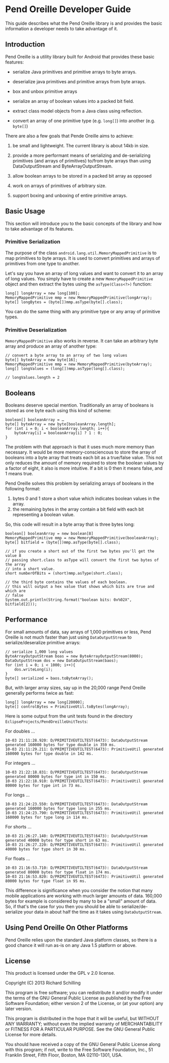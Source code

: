# Pend Oreille Developer Guide #

This guide describes what the Pend Oreille library is and provides the basic information a developer needs to take advantage of it.

## Introduction ##

Pend Oreille is a utility library built for Android that provides these basic features:

* serialize Java primitives and primitive arrays to byte arrays.

* deserialize java primitives and primitive arrays from byte arrays.

* box and unbox primitive arrays

* serialize an array of boolean values into a packed bit field.

* extract class model objects from a Java class using reflection.

* convert an array of one primitive type (e.g. `long[]`) into another (e.g. `byte[]`)
 	
There are also a few goals that Pende Oreille aims to achieve:

1. be small and lightweight.  The current library is about 14kb in size.

1. provide a more performant means of serializing and de-serializing primitives (and arrays of primitives) to/from byte arrays than using DataOutputStream and ByteArrayOutputStream.

1. allow boolean arrays to be stored in a packed bit array as opposed

1. work on arrays of primitives of arbitrary size.

1. support boxing and unboxing of entire primitive arrays.


## Basic Usage ##

This section will introduce you to the basic concepts of the library and how to take advantage of its features.

### Primitive Serialization ###

The purpose of the class `android.lang.util.MemoryMappedPrimitive` is to map primitives to byte arrays.  It is used to convert primitives and arrays of primitives from one type to another.

Let's say you have an array of long values and want to convert it to an array of long values.  You simply have to create a new `MemoryMappedPrimitive` object and then extract the bytes using the `asType(Class<?>)` function:

    long[] longArray = new long[100];
    MemoryMappedPrimitive mmp = new MemoryMappedPrimitive(longArray);
    byte[] longBytes = (byte[])mmp.asType(byte[].class);

You can do the same thing with any primitive type or any array of primitive types.

### Primitive Deserialization ###

`MemoryMappedPrimitive` also works in reverse.  It can take an arbitrary byte array and produce an array of another type:

    // convert a byte array to an array of two long values
    byte[] byteArray = new byte[16];
    MemoryMappedPrimitive mmp = new MemoryMappedPrimitive(byteArray);
    long[] longValues = (long[])mmp.asType(long[].class);
    
    // longValues.length = 2

## Booleans ##

Booleans deserve special mention.  Traditionally an array of booleans is stored as one byte each using this kind of scheme:

    boolean[] booleanArray = …
    byte[] byteArray = new byte[booleanArray.length];
    for (int i = 0; i < booleanArray.length; i++){
        byteArray[i] = booleanArray[i] ? 1 : 0;
    }

The problem with that approach is that it uses much more memory than necessary.  It would be more memory-consciencous to store the array of booleans into a byte array that treats each bit as a true/false value.  This not only reduces the amount of memory required to store the boolean values by a factor of eight, it also is more intuitive.  If a bit is 0 then it means false, and 1 means true.  

Pend Oreille solves this problem by serializing arrays of booleans in the following format:

1. bytes 0 and 1 store a short value which indicates boolean values in the array.
2. the remaining bytes in the array contain a bit field with each bit representing a boolean value.

So, this code will result in a byte array that is three bytes long:

    boolean[] booleanArray = new boolean[8]
    MemoryMappedPrimitive mmp = new MemoryMappedPrimitive(booleanArray);
    byte[] bitfield = (byte[])mmp.asType(byte[].class);

    // if you create a short out of the first two bytes you'll get the value 8
    // passing short.class to asType will convert the first two bytes of the array
    // into a short value.
    short numberOfBits = (short)mmp.asType(short.class);
    
    // the third byte contains the values of each boolean.
    // this will output a hex value that shows which bits are true and which are 
    // false 
    System.out.println(String.format("boolean bits: 0x%02X", bitfield[2]));


## Performance ##

For small amounts of data, say arrays of 1,000 primitives or less, Pend Oreille is not much faster than just using `DataOutputStream` to serialize/deseralize primitive arrays:

    // serialize 1,000 long values 
    ByteArrayOutputStream boas = new ByteArrayOutputStream(8000);
    DataOutputStream dos = new DataOutputStream(baos);
    for (int i = 0; i < 1000; i++){
        dos.writeLong(i);
    }
    byte[] serialized = baos.toByteArray();

But, with larger array sizes, say up in the 20,000 range Pend Oreille generally performs twice as fast:


    long[] longArray = new long[20000];
    byte[] controlBytes = PrimitiveUtil.toBytes(longArray);

Here is some output from the unit tests found in the directory `EclipseProjects/PendOreilleUnitTests`:

For doubles ...
                                                          
    10-03 21:11:28.920: D/PRIMITIVEUTILTEST(6473): DataOutputStream generated 160000 bytes for type double in 359 ms.
    10-03 21:11:29.211: D/PRIMITIVEUTILTEST(6473): PrimitiveUtil generated 160000 bytes for type double in 142 ms.

For integers …

    10-03 21:22:18.831: D/PRIMITIVEUTILTEST(6473): DataOutputStream generated 80000 bytes for type int in 150 ms.
    10-03 21:22:18.910: D/PRIMITIVEUTILTEST(6473): PrimitiveUtil generated 80000 bytes for type int in 73 ms.

For longs ...

    10-03 21:24:23.550: D/PRIMITIVEUTILTEST(6473): DataOutputStream generated 160000 bytes for type long in 255 ms.
    10-03 21:24:23.790: D/PRIMITIVEUTILTEST(6473): PrimitiveUtil generated 160000 bytes for type long in 114 ms.

For shorts ...

    10-03 21:26:27.140: D/PRIMITIVEUTILTEST(6473): DataOutputStream generated 40000 bytes for type short in 63 ms.
    10-03 21:26:27.220: D/PRIMITIVEUTILTEST(6473): PrimitiveUtil generated 40000 bytes for type short in 30 ms.

For floats …

    10-03 21:16:53.710: D/PRIMITIVEUTILTEST(6473): DataOutputStream generated 80000 bytes for type float in 174 ms.
    10-03 21:16:53.820: D/PRIMITIVEUTILTEST(6473): PrimitiveUtil generated 80000 bytes for type float in 95 ms.


This difference is significance when you consider the notion that many mobile applications are working with much larger amounts of data.  160,000 bytes for example is considered by many to be a "small" amount of data.  So, if that's the case for you then you should be able to serialize/de-serialize your data in about half the time as it takes using `DataOutputStream`.


## Using Pend Oreille On Other Platforms ##

Pend Oreille relies upon the standard Java platform classes, so there is a good chance it will run as-is on any Java 1.5 platform or above.

## License ##

This product is licensed under the GPL v 2.0 license.

Copyright (C) 2013 Richard Schilling

This program is free software; you can redistribute it and/or
modify it under the terms of the GNU General Public License
as published by the Free Software Foundation; either version 2
of the License, or (at your option) any later version.

This program is distributed in the hope that it will be useful,
but WITHOUT ANY WARRANTY; without even the implied warranty of
MERCHANTABILITY or FITNESS FOR A PARTICULAR PURPOSE.  See the
GNU General Public License for more details.

You should have received a copy of the GNU General Public License
along with this program; if not, write to the Free Software
Foundation, Inc., 51 Franklin Street, Fifth Floor, Boston, MA  02110-1301, USA.

